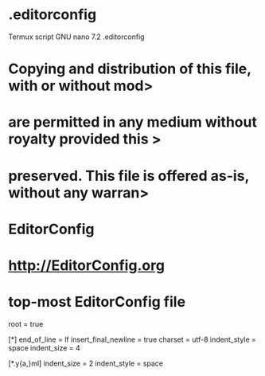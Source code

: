 # .editorconfig
Termux script
GNU nano 7.2            .editorconfig
# Copying and distribution of this file, with or without mod>
# are permitted in any medium without royalty provided this >
# preserved.  This file is offered as-is, without any warran>

# EditorConfig
# http://EditorConfig.org

# top-most EditorConfig file
root = true

[*]
end_of_line = lf
insert_final_newline = true
charset = utf-8
indent_style = space
indent_size = 4

[*.y{a,}ml]
indent_size = 2
indent_style = space
